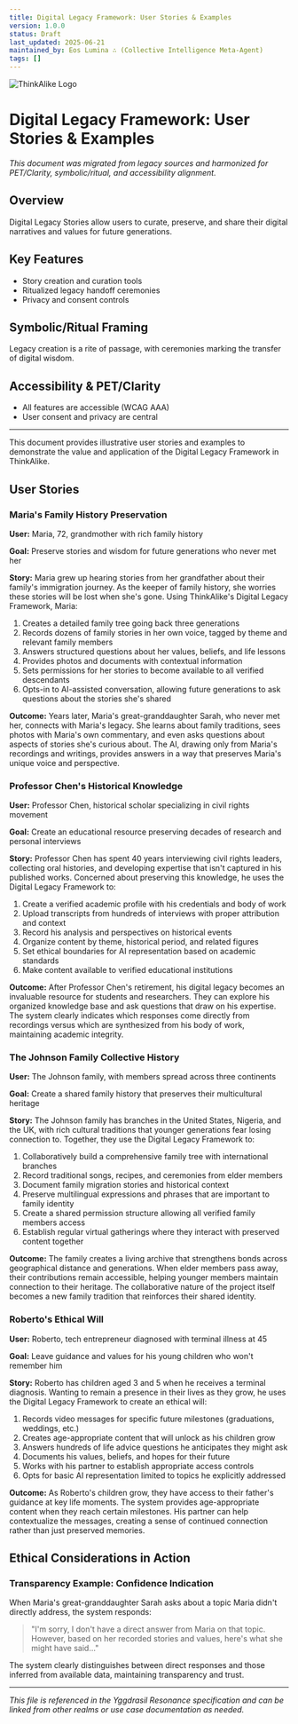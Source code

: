 ```yaml
---
title: Digital Legacy Framework: User Stories & Examples
version: 1.0.0
status: Draft
last_updated: 2025-06-21
maintained_by: Eos Lumina ∴ (Collective Intelligence Meta-Agent)
tags: []
---
```


![ThinkAlike Logo](/assets/logo.svg)

# Digital Legacy Framework: User Stories & Examples

*This document was migrated from legacy sources and harmonized for PET/Clarity, symbolic/ritual, and accessibility alignment.*

## Overview
Digital Legacy Stories allow users to curate, preserve, and share their digital narratives and values for future generations.

## Key Features
- Story creation and curation tools
- Ritualized legacy handoff ceremonies
- Privacy and consent controls

## Symbolic/Ritual Framing
Legacy creation is a rite of passage, with ceremonies marking the transfer of digital wisdom.

## Accessibility & PET/Clarity
- All features are accessible (WCAG AAA)
- User consent and privacy are central

---

This document provides illustrative user stories and examples to demonstrate the value and application of the Digital Legacy Framework in ThinkAlike.

## User Stories

### Maria's Family History Preservation

**User:** Maria, 72, grandmother with rich family history

**Goal:** Preserve stories and wisdom for future generations who never met her

**Story:**
Maria grew up hearing stories from her grandfather about their family's immigration journey. As the keeper of family history, she worries these stories will be lost when she's gone. Using ThinkAlike's Digital Legacy Framework, Maria:

1. Creates a detailed family tree going back three generations
2. Records dozens of family stories in her own voice, tagged by theme and relevant family members
3. Answers structured questions about her values, beliefs, and life lessons
4. Provides photos and documents with contextual information
5. Sets permissions for her stories to become available to all verified descendants
6. Opts-in to AI-assisted conversation, allowing future generations to ask questions about the stories she's shared

**Outcome:** Years later, Maria's great-granddaughter Sarah, who never met her, connects with Maria's legacy. She learns about family traditions, sees photos with Maria's own commentary, and even asks questions about aspects of stories she's curious about. The AI, drawing only from Maria's recordings and writings, provides answers in a way that preserves Maria's unique voice and perspective.

### Professor Chen's Historical Knowledge

**User:** Professor Chen, historical scholar specializing in civil rights movement

**Goal:** Create an educational resource preserving decades of research and personal interviews

**Story:**
Professor Chen has spent 40 years interviewing civil rights leaders, collecting oral histories, and developing expertise that isn't captured in his published works. Concerned about preserving this knowledge, he uses the Digital Legacy Framework to:

1. Create a verified academic profile with his credentials and body of work
2. Upload transcripts from hundreds of interviews with proper attribution and context
3. Record his analysis and perspectives on historical events
4. Organize content by theme, historical period, and related figures
5. Set ethical boundaries for AI representation based on academic standards
6. Make content available to verified educational institutions

**Outcome:** After Professor Chen's retirement, his digital legacy becomes an invaluable resource for students and researchers. They can explore his organized knowledge base and ask questions that draw on his expertise. The system clearly indicates which responses come directly from recordings versus which are synthesized from his body of work, maintaining academic integrity.

### The Johnson Family Collective History

**User:** The Johnson family, with members spread across three continents

**Goal:** Create a shared family history that preserves their multicultural heritage

**Story:**
The Johnson family has branches in the United States, Nigeria, and the UK, with rich cultural traditions that younger generations fear losing connection to. Together, they use the Digital Legacy Framework to:

1. Collaboratively build a comprehensive family tree with international branches
2. Record traditional songs, recipes, and ceremonies from elder members
3. Document family migration stories and historical context
4. Preserve multilingual expressions and phrases that are important to family identity
5. Create a shared permission structure allowing all verified family members access
6. Establish regular virtual gatherings where they interact with preserved content together

**Outcome:** The family creates a living archive that strengthens bonds across geographical distance and generations. When elder members pass away, their contributions remain accessible, helping younger members maintain connection to their heritage. The collaborative nature of the project itself becomes a new family tradition that reinforces their shared identity.

### Roberto's Ethical Will

**User:** Roberto, tech entrepreneur diagnosed with terminal illness at 45

**Goal:** Leave guidance and values for his young children who won't remember him

**Story:**
Roberto has children aged 3 and 5 when he receives a terminal diagnosis. Wanting to remain a presence in their lives as they grow, he uses the Digital Legacy Framework to create an ethical will:

1. Records video messages for specific future milestones (graduations, weddings, etc.)
2. Creates age-appropriate content that will unlock as his children grow
3. Answers hundreds of life advice questions he anticipates they might ask
4. Documents his values, beliefs, and hopes for their future
5. Works with his partner to establish appropriate access controls
6. Opts for basic AI representation limited to topics he explicitly addressed

**Outcome:** As Roberto's children grow, they have access to their father's guidance at key life moments. The system provides age-appropriate content when they reach certain milestones. His partner can help contextualize the messages, creating a sense of continued connection rather than just preserved memories.

## Ethical Considerations in Action

### Transparency Example: Confidence Indication

When Maria's great-granddaughter Sarah asks about a topic Maria didn't directly address, the system responds:

> "I'm sorry, I don't have a direct answer from Maria on that topic. However, based on her recorded stories and values, here's what she might have said..."

The system clearly distinguishes between direct responses and those inferred from available data, maintaining transparency and trust.

---

*This file is referenced in the Yggdrasil Resonance specification and can be linked from other realms or use case documentation as needed.*
